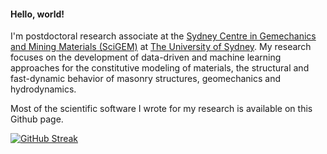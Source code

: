 #### Hello, world!

I'm postdoctoral research associate at the [Sydney Centre in Gemechanics and Mining Materials (SciGEM)](https://www.sydney.edu.au/engineering/our-research/infrastructure-and-transport/sydney-centre-in-geomechanics-and-mining-materials.html#:~:text=The%20Sydney%20Centre%20in%20Gemechanics,of%20geomechanics%20and%20geotechnical%20engineering.) at [The University of Sydney](https://www.sydney.edu.au/).
My research focuses on the development of data-driven and machine learning approaches for the constitutive modeling of materials, the structural and fast-dynamic behavior of masonry structures, geomechanics and hydrodynamics.


Most of the scientific software I wrote for my research is available on this Github page.

[![GitHub Streak](https://streak-stats.demolab.com?user=filippo-masi&hide_border=true&border_radius=1&mode=weekly&fire=382FEB&ring=382FEB&currStreakNum=382FEB&currStreakLabel=382FEB)](https://git.io/streak-stats)
